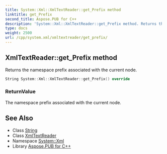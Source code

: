 ```yaml
---
title: System::Xml::XmlTextReader::get_Prefix method
linktitle: get_Prefix
second_title: Aspose.PUB for C++
description: 'System::Xml::XmlTextReader::get_Prefix method. Returns the namespace prefix associated with the current node in C++.'
type: docs
weight: 2500
url: /cpp/system.xml/xmltextreader/get_prefix/
---
```

## XmlTextReader::get_Prefix method


Returns the namespace prefix associated with the current node.

```cpp
String System::Xml::XmlTextReader::get_Prefix() override
```


### ReturnValue

The namespace prefix associated with the current node.

## See Also

* Class [String](../../../system/string/)
* Class [XmlTextReader](../)
* Namespace [System::Xml](../../)
* Library [Aspose.PUB for C++](../../../)
